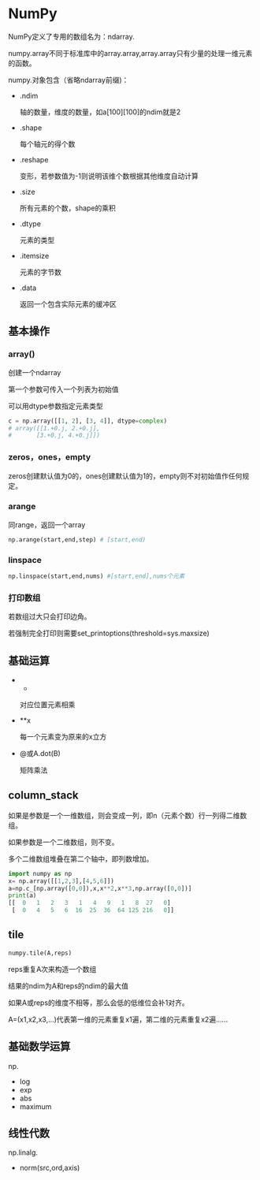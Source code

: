 # NumPy

NumPy定义了专用的数组名为：ndarray.

numpy.array不同于标准库中的array.array,array.array只有少量的处理一维元素的函数。

numpy.对象包含（省略ndarray前缀)：

- .ndim

  轴的数量，维度的数量，如a\[100]\[100]的ndim就是2

- .shape

  每个轴元的得个数

- .reshape

  变形，若参数值为-1则说明该维个数根据其他维度自动计算

- .size

  所有元素的个数，shape的乘积

- .dtype

  元素的类型

- .itemsize

  元素的字节数

- .data

  返回一个包含实际元素的缓冲区

## 基本操作

### array()

创建一个ndarray

第一个参数可传入一个列表为初始值

可以用dtype参数指定元素类型

```python
c = np.array([[1, 2], [3, 4]], dtype=complex)
# array([[1.+0.j, 2.+0.j],
#       [3.+0.j, 4.+0.j]])
```

### zeros，ones，empty

zeros创建默认值为0的，ones创建默认值为1的，empty则不对初始值作任何规定。

### arange

同range，返回一个array

```python
np.arange(start,end,step) # [start,end)
```

### linspace

```python
np.linspace(start,end,nums) #[start,end],nums个元素
```

### 打印数组

若数组过大只会打印边角。

若强制完全打印则需要set_printoptions(threshold=sys.maxsize)

## 基础运算

- *

  对应位置元素相乘

- **x

  每一个元素变为原来的x立方

- @或A.dot(B)

  矩阵乘法

## column_stack

如果是参数是一个一维数组，则会变成一列，即n（元素个数）行一列得二维数组。

如果参数是一个二维数组，则不变。

多个二维数组堆叠在第二个轴中，即列数增加。

```python
import numpy as np
x= np.array([[1,2,3],[4,5,6]])
a=np.c_[np.array([0,0]),x,x**2,x**3,np.array([0,0])]
print(a)
[[  0   1   2   3   1   4   9   1   8  27   0]
 [  0   4   5   6  16  25  36  64 125 216   0]]
```

## tile

```python
numpy.tile(A,reps)
```

reps重复A次来构造一个数组

结果的ndim为A和reps的ndim的最大值

如果A或reps的维度不相等，那么会低的低维位会补1对齐。

A=(x1,x2,x3,...)代表第一维的元素重复x1遍，第二维的元素重复x2遍......

## 基础数学运算

np.

- log
- exp
- abs
- maximum

## 线性代数

np.linalg.

- norm(src,ord,axis)
